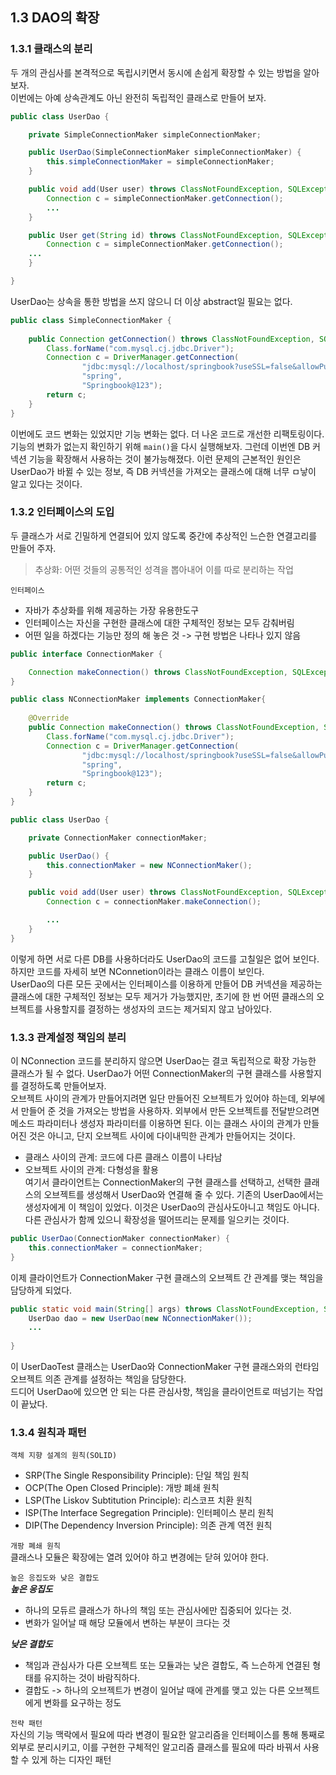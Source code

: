 ## 1.3 DAO의 확장
### 1.3.1 클래스의 분리
두 개의 관심사를 본격적으로 독립시키면서 동시에 손쉽게 확장할 수 있는 방법을 알아보자.  
이번에는 아예 상속관계도 아닌 완전히 독립적인 클래스로 만들어 보자.
``` java
public class UserDao {

    private SimpleConnectionMaker simpleConnectionMaker;

    public UserDao(SimpleConnectionMaker simpleConnectionMaker) {
        this.simpleConnectionMaker = simpleConnectionMaker;
    }

    public void add(User user) throws ClassNotFoundException, SQLException {
        Connection c = simpleConnectionMaker.getConnection();
        ...
    }

    public User get(String id) throws ClassNotFoundException, SQLException {
        Connection c = simpleConnectionMaker.getConnection();
    ...
    }

}
```
UserDao는 상속을 통한 방법을 쓰지 않으니 더 이상 abstract일 필요는 없다.

``` java
public class SimpleConnectionMaker {
    
    public Connection getConnection() throws ClassNotFoundException, SQLException {
        Class.forName("com.mysql.cj.jdbc.Driver");
        Connection c = DriverManager.getConnection(
                "jdbc:mysql://localhost/springbook?useSSL=false&allowPublicKeyRetrieval=true",
                "spring",
                "Springbook@123");
        return c;
    }
}
```
이번에도 코드 변화는 있었지만 기능 변화는 없다. 더 나온 코드로 개선한 리팩토링이다. 기능의 변화가 없는지 확인하기 위해 `main()`을 다시 실행해보자. 그런데 이번엔 DB 커넥션 기능을 확장해서 사용하는 것이 불가능해졌다.
이런 문제의 근본적인 원인은 UserDao가 바뀔 수 있는 정보, 즉 DB 커넥션을 가져오는 클래스에 대해 너무 ㅁ낳이 알고 있다는 것이다.

### 1.3.2 인터페이스의 도입
두 클래스가 서로 긴밀하게 연결되어 있지 않도록 중간에 추상적인 느슨한 연결고리를 만들어 주자. 
> 추상화: 어떤 것들의 공통적인 성격을 뽑아내어 이를 따로 분리하는 작업  

`인터페이스`
* 자바가 추상화를 위해 제공하는 가장 유용한도구
* 인터페이스는 자신을 구현한 클래스에 대한 구체적인 정보는 모두 감춰버림
* 어떤 일을 하겠다는 기능만 정의 해 놓은 것 -> 구현 방법은 나타나 있지 않음
``` java
public interface ConnectionMaker {

    Connection makeConnection() throws ClassNotFoundException, SQLException;
}

public class NConnectionMaker implements ConnectionMaker{
    
    @Override
    public Connection makeConnection() throws ClassNotFoundException, SQLException {
        Class.forName("com.mysql.cj.jdbc.Driver");
        Connection c = DriverManager.getConnection(
                "jdbc:mysql://localhost/springbook?useSSL=false&allowPublicKeyRetrieval=true",
                "spring",
                "Springbook@123");
        return c;
    }
}

public class UserDao {

    private ConnectionMaker connectionMaker;

    public UserDao() {
        this.connectionMaker = new NConnectionMaker();
    }

    public void add(User user) throws ClassNotFoundException, SQLException {
        Connection c = connectionMaker.makeConnection();

        ...
    }
}
```
이렇게 하면 서로 다른 DB를 사용하더라도 UserDao의 코드를 고칠일은 없어 보인다. 하지만 코드를 자세히 보면 NConnetion이라는 클래스 이름이 보인다.  
UserDao의 다른 모든 곳에서는 인터페이스를 이용하게 만들어 DB 커넥션을 제공하는 클래스에 대한 구체적인 정보는 모두 제거가 가능했지만, 초기에 한 번 어떤 클래스의 오브젝트를 사용할지를 결정하는 생성자의 코드는 제거되지 않고 남아있다.

### 1.3.3 관계설정 책임의 분리
이 NConnection 코드를 분리하지 않으면 UserDao는 결코 독립적으로 확장 가능한 클래스가 될 수 없다. UserDao가 어떤 ConnectionMaker의 구현 클래스를 사용할지를 결정하도록 만들어보자.  
오브젝트 사이의 관계가 만들어지려면 일단 만들어진 오브젝트가 있어야 하는데, 외부에서 만들어 준 것을 가져오는 방법을 사용하자. 외부에서 만든 오브젝트를 전달받으려면 메소드 파라미터나 생성자 파라미터를 이용하면 된다.
이는 클래스 사이의 관계가 만들어진 것은 아니고, 단지 오브젝트 사이에 다이내믹한 관계가 만들어지는 것이다. 
* 클래스 사이의 관계: 코드에 다른 클래스 이름이 나타남
* 오브젝트 사이의 관계: 다형성을 활용  
여기서 클라이언트는 ConnectionMaker의 구현 클래스를 선택하고, 선택한 클래스의 오브젝트를 생성해서 UserDao와 연결해 줄 수 있다. 기존의 UserDao에서는 생성자에게 이 책임이 있었다. 이것은 UserDao의 관심사도아니고 책임도 아니다. 다른 관심사가 함께 있으니 확장성을 떨어뜨리는 문제를 일으키는 것이다.
``` java
public UserDao(ConnectionMaker connectionMaker) {
    this.connectionMaker = connectionMaker;
}
```
이제 클라이언트가 ConnectionMaker 구현 클래스의 오브젝트 간 관계를 맺는 책임을 담당하게 되었다. 

``` java
public static void main(String[] args) throws ClassNotFoundException, SQLException {
    UserDao dao = new UserDao(new NConnectionMaker());
    ...
    
}
```
이 UserDaoTest 클래스는 UserDao와 ConnectionMaker 구현 클래스와의 런타임 오브젝트 의존 관계를 설정하는 책임을 담당한다.  
드디어 UserDao에 있으면 안 되는 다른 관심사항, 책임을 클라이언트로 떠넘기는 작업이 끝났다.

### 1.3.4 원칙과 패턴
`객체 지향 설계의 원칙(SOLID)`  
* SRP(The Single Responsibility Principle): 단일 책임 원칙
* OCP(The Open Closed Principle): 개방 폐쇄 원칙
* LSP(The Liskov Subtitution Principle): 리스코프 치환 원칙
* ISP(The Interface Segregation Principle): 인터페이스 분리 원칙
* DIP(The Dependency Inversion Principle): 의존 관계 역전 원칙

`개팡 폐쇄 원칙`  
클래스나 모듈은 확장에는 열려 있어야 하고 변경에는 닫혀 있어야 한다.  

`높은 응집도와 낮은 결합도`  
***높은 응집도***
* 하나의 모듀르 클래스가 하나의 책임 또는 관심사에만 집중되어 있다는 것.
* 변화가 일어날 때 해당 모듈에서 변하는 부분이 크다는 것  

***낮은 결합도***  
* 책임과 관심사가 다른 오브젝트 또는 모듈과는 낮은 결합도, 즉 느슨하게 연결된 형태를 유지하는 것이 바람직하다. 
* 결합도 -> 하나의 오브젝트가 변경이 일어날 때에 관계를 맺고 있는 다른 오브젝트에게 변화를 요구하는 정도
  
`전략 패턴`  
자신의 기능 맥락에서 필요에 따라 변경이 필요한 알고리즘을 인터페이스를 통해 통째로 외부로 분리시키고, 이를 구현한 구체적인 알고리즘 클래스를 필요에 따라 바꿔서 사용할 수 있게 하는 디자인 패턴
